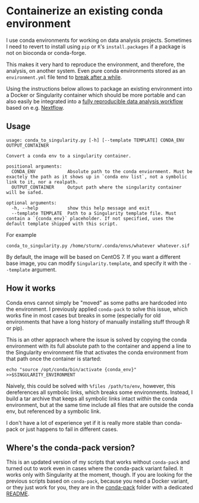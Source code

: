 # Containerize an existing conda environment

I use conda environments for working on data analysis projects.
Sometimes I need to revert to install using `pip` or `R`'s
`install.packages` if a package is not on bioconda or conda-forge.

This makes it very hard to reproduce the environment, and therefore,
the analysis, on another system. Even pure conda environments stored
as an `environment.yml` file tend to [break after a
while](https://github.com/conda/conda/issues/9257).

Using the instructions below allows to package an existing environment
into a Docker or Singularity container which should be more portable
and can also easily be integrated into a [fully reproducible
data analysis
workflow](https://grst.github.io/bioinformatics/2019/12/23/reportsrender.html)
based on e.g. [Nextflow](https://www.nextflow.io/).

## Usage

```
usage: conda_to_singularity.py [-h] [--template TEMPLATE] CONDA_ENV OUTPUT_CONTAINER

Convert a conda env to a singularity container.

positional arguments:
  CONDA_ENV            Absolute path to the conda enviornment. Must be exactely the path as it shows up in `conda env list`, not a symbolic link to it, nor a realpath.
  OUTPUT_CONTAINER     Output path where the singularity container will be safed.

optional arguments:
  -h, --help           show this help message and exit
  --template TEMPLATE  Path to a Singularity template file. Must contain a `{conda_env}` placeholder. If not specified, uses the default template shipped with this script.
```

For example

```
conda_to_singularity.py /home/sturm/.conda/envs/whatever whatever.sif
```

By default, the image will be based on CentOS 7. If you want a different base image,
you can modify `Singularity.template`, and specify it with the `--template` argument.


## How it works

Conda envs cannot simply be "moved" as some paths are hardcoded into the environment.
I previously applied `conda-pack` to solve this issue, which works fine in most cases
but breaks in some (especially for old environments that have a long history
of manually installing stuff through R or pip).

This is an other appraoch where the issue is solved by copying the conda environment
with its full absolute path to the container and append a line to the Singularity environment
file that activates the conda environment from that path once the container is started:

```
echo "source /opt/conda/bin/activate {conda_env}" >>$SINGULARITY_ENVIRONMENT
```

Naively, this could be solved with `%files /path/to/env`, however, this dereferences
all symbolic links, which breaks some environments. Instead, I build a tar archive
that keeps all symbolic links intact *within* the conda environment, but at the
same time include all files that are outside the conda env, but referenced
by a symbolic link.

I don't have a lot of experience yet if it is really more stable than conda-pack
or just happens to fail in different cases.

## Where's the conda-pack version?

This is an updated version of my scripts that works without `conda-pack` and turned out
to work even in cases where the conda-pack variant failed. It works only with Singularity at the moment, though.
If you are looking for the previous scripts based on `conda-pack`, because you need a Docker variant, or they just
work for you, they are in the [conda-pack](conda-pack) folder with a dedicated [README](conda-pack/README.md).




